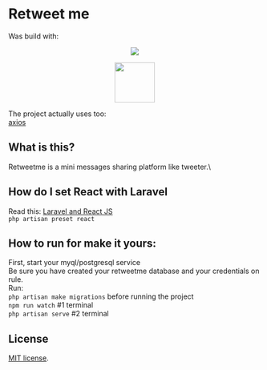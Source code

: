 #  Retweet me
Was build with:

<p align="center"><img src="https://laravel.com/assets/img/components/logo-laravel.svg"></p>
<p align="center"><img src="https://upload.wikimedia.org/wikipedia/commons/a/a7/React-icon.svg" width="80px"></p>

The project actually uses too:\
[axios](https://github.com/axios/axios)

## What is this?
Retweetme is a mini messages sharing platform like tweeter.\

## How do I set React with Laravel
Read this:
[Laravel and React JS](https://laravel.com/docs/5.6/frontend#using-react)\
`php artisan preset react`

## How to run for make it yours:
First, start your myql/postgresql service\
Be sure you have created your retweetme database and your credentials on rule.\
Run:\
`php artisan make migrations` before running the project\
`npm run watch` #1 terminal\
`php artisan serve` #2 terminal

## License
[MIT license](https://opensource.org/licenses/MIT).
